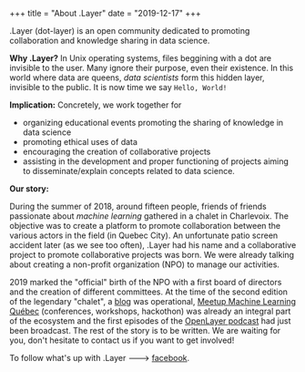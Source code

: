 +++
title = "About .Layer"
date = "2019-12-17"
+++

.Layer (dot-layer) is an open community dedicated to promoting collaboration and knowledge sharing in data science.

**Why .Layer?** In Unix operating systems, files beggining with a dot are invisible to the user. Many ignore their purpose, even their existence. In this world where data are queens, *data scientists* form this hidden layer, invisible to the public. It is now time we say `Hello, World!`

**Implication:** Concretely, we work together for

  - organizing educational events promoting the sharing of knowledge in data science
  - promoting ethical uses of data
  - encouraging the creation of collaborative projects
  - assisting in the development and proper functioning of projects aiming to disseminate/explain concepts related to data science.
  
**Our story:** 

During the summer of 2018, around fifteen people, friends of friends passionate about *machine learning* gathered in a chalet in Charlevoix.
The objective was to create a platform to promote collaboration between the various actors in the field (in Quebec City).
An unfortunate patio screen accident later (as we see too often), .Layer had his name and a collaborative project to promote collaborative projects was born.
We were already talking about creating a non-profit organization (NPO) to manage our activities.

2019 marked the "official" birth of the NPO with a first board of directors and the creation of different committees.
At the time of the second edition of the legendary "chalet", a [blog](dotlayer.org) was operational, [Meetup Machine Learning Québec](https://www.facebook.com/MeetupMLQuebec/) (conferences, workshops, hackothon) was already an integral part of the ecosystem and the first episodes of the [OpenLayer podcast](https://www.youtube.com/channel/UCB3tYpZ1ojiqAroyDN05Cyw) had just been broadcast. The rest of the story is to be written. We are waiting for you, don't hesitate to contact us if you want to get involved!

To follow what's up with .Layer ---> [facebook](https://www.facebook.com/groups/dotlayer/).
